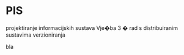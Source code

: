 PIS
===

projektiranje informacijskih sustava
Vje�ba 3 � rad s distribuiranim sustavima verzioniranja

bla
